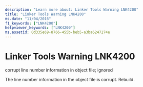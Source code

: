```yaml
---
description: "Learn more about: Linker Tools Warning LNK4200"
title: "Linker Tools Warning LNK4200"
ms.date: "11/04/2016"
f1_keywords: ["LNK4200"]
helpviewer_keywords: ["LNK4200"]
ms.assetid: 0d335e69-8766-455b-beb5-a3ba6247274e
---
```

# Linker Tools Warning LNK4200

corrupt line number information in object file; ignored

The line number information in the object file is corrupt. Rebuild.
